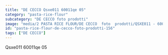 ```yaml
---
title: "DE CECCO Qsxe011 60011qe 05"
category: "pasta-rice-flour"
subcategory: "DE CECCO foto prodotti"
image: "media/2 PASTA RICE FLOUR/DE CECCO  foto  prodotti/QSXE011 - 60011QE-05.jpg"
id: "pasta-rice-flour-de-cecco-foto-prodotti-156"
tags: ["DE CECCO"]
---
```


Qsxe011 60011qe 05
